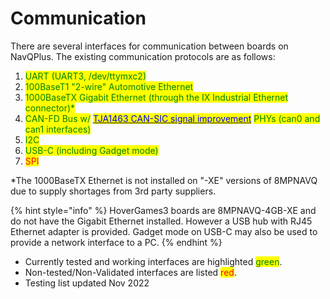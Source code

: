 # Communication

There are several interfaces for communication between boards on NavQPlus. The existing communication protocols are as follows:

1. <mark style="color:green;">UART (UART3, /dev/ttymxc2)</mark>
2. <mark style="color:green;">100BaseT1 "2-wire" Automotive Ethernet</mark>
3. <mark style="color:green;">1000BaseTX Gigabit Ethernet (through the IX Industrial Ethernet connector)\*</mark>
4. <mark style="color:green;">CAN-FD Bus w/</mark> [<mark style="color:blue;">TJA1463 CAN-SIC signal improvement</mark>](https://www.nxp.com/products/interfaces/can-transceivers/can-signal-improvement/can-signal-improvement-capability-transceiver-with-sleep-mode:TJA1463) <mark style="color:green;">PHYs (can0 and can1 interfaces)</mark>&#x20;
5. <mark style="color:green;">I2C</mark>
6. <mark style="color:green;">USB-C (including Gadget mode)</mark>
7. <mark style="color:red;">SPI</mark>

\*The 1000BaseTX Ethernet is not installed on "-XE" versions of 8MPNAVQ due to supply shortages from 3rd party suppliers.&#x20;

{% hint style="info" %}
HoverGames3 boards are 8MPNAVQ-4GB-XE and do not have the Gigabit Ethernet installed. However a USB hub with RJ45 Ethernet adapter is provided. Gadget mode on USB-C may also be used to provide a network interface to a PC.
{% endhint %}

&#x20;

* Currently tested and working interfaces are highlighted <mark style="color:green;">green</mark>.&#x20;
* Non-tested/Non-Validated interfaces are listed <mark style="color:red;">red</mark>.
* Testing list updated Nov 2022

